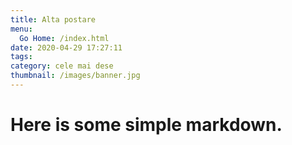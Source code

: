 ```yaml
---
title: Alta postare
menu:
  Go Home: /index.html
date: 2020-04-29 17:27:11
tags:
category: cele mai dese
thumbnail: /images/banner.jpg
---
```


# Here is some simple markdown.
